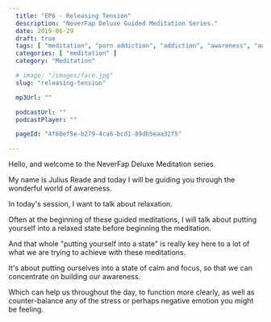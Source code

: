 ```yaml
---
  title: "EP6 - Releasing Tension"
  description: "NeverFap Deluxe Guided Meditation Series."
  date: 2019-06-29
  draft: true
  tags: [ "meditation", "porn addiction", "addiction", "awareness", "awareness exercises", "perspective", "nofap", "neverfap", "neverfap deluxe" ]
  categories: [ "meditation" ]
  category: "Meditation"

  # image: "/images/face.jpg"
  slug: "releasing-tension"

  mp3Url: ""

  podcastUrl: ""
  podcastPlayer: ""

  pageId: "4f60ef5e-b279-4ca6-bcd1-89db5eaa32f5"

---
```


Hello, and welcome to the NeverFap Deluxe Meditation series.

My name is Julius Reade and today I will be guiding you through the wonderful world of awareness.

In today's session, I want to talk about relaxation.

Often at the beginning of these guided meditations, I will talk about putting yourself into a relaxed state before beginning the meditation.

And that whole "putting yourself into a state" is really key here to a lot of what we are trying to achieve with these meditations.

It's about putting ourselves into a state of calm and focus, so that we can concentrate on building our awareness.

Which can help us throughout the day, to function more clearly, as well as counter-balance any of the stress or perhaps negative emotion you might be feeling.



